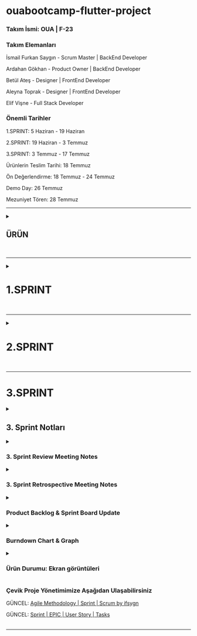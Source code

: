 # ouabootcamp-flutter-project

### Takım İsmi: OUA | F-23

### Takım Elemanları

İsmail Furkan Saygın - Scrum Master | BackEnd Developer

Ardahan Gökhan -  Product Owner | BackEnd Developer

Betül Ateş - Designer | FrontEnd Developer

Aleyna Toprak - Designer | FrontEnd Developer

Elif Vişne - Full Stack Developer

### Önemli Tarihler
1.SPRINT: 5 Haziran - 19 Haziran

2.SPRINT: 19 Haziran - 3 Temmuz

3.SPRINT: 3 Temmuz - 17 Temmuz

Ürünlerin Teslim Tarihi: 18 Temmuz

Ön Değerlendirme: 18 Temmuz - 24 Temmuz

Demo Day: 26 Temmuz

Mezuniyet Tören: 28 Temmuz

---

<table>
<details align="left"> 
<summary><h2>ÜRÜN</h2></summary>

### Ürün İsmi : **"SOkaktaBirArkadaş" / SOBA**

### **Ürün Açıklaması**

Hayvanların, hayvan sahiplerinin ve sahiplenmek isteyenlerin ihtiyaçlarına yönelik bir proje fikri ortaya koyduk. 

Barınaklardaki hayvanları görebileceğimiz, sahiplenebileceğimiz ve barınağın ihtiyaçlarına destek olabileceğimiz bir platform yapmayı hedefliyoruz.

Bu platformu Barınaklar, Hayvan Sahipleri, Veterinerler, Bakımevleri, Hayvan otelleri gibi farklı paydaşların kullanımına sunarak barınakların ve hayvan sahiplerinin problemlerini çözmek istiyoruz.

### **Soba Uygulamasının Gelir Modeli**

Hayvan dostlarının ihtiyaçlarına yönelik her türlü bilgi, hizmet ve ürüne tek bir uygulama ile ulaşılabilecek bir portal hayal ederek yola çıktık. 
Sosyal sorumluluk alanına giren bu uygulamanın gelir modelini bağış, hizmet ve ürün satışı olarak planladık.

### **Ürün Özellikleri**

**Hayvan Sahiplenmek isteyen birisi olarak uygulama içerisinden** 

- barınaklardaki hayvanları görebilir,
- hayvan sahiplenme süreçlerini yönetebilir,
- sahiplendiğiniz hayvan için ihtiyaç duyduğunuz ürünleri ve hizmetleri (veterinerlik, ulaşım vb.) satın alabilir,
- barınak ihtiyaç listesine ulaşabilir,
- barınağa bağış yapılabilirsiniz.

**Hayvan Sahipleri uygulama içerisinden** 

- hayvalarına ait bilgileri (cins, yaş, özellik, sağlık vb.) güncelleyebilir,
- hayvanlarına ait aşı takvimlerine yönelik bildirim ayarlayabilir ve planlanmış sağlık hizmetlerini alabilir,
- ulaşım hizmetlerini kullabilir,
- hayvan bakıcısı isteğinde bulunabilir,
- hayvanları için veterinerlik hizmetlerini yönetebilir,
- hayvan otellerine ulaşabilir,
- hayvanlarına ihtiyaçlarını karşılayabilir.
- backlog : Kullanıcıların ihtiyaçlarına göre en yakındaki barınak, veteriner, hayvan oteli vb. gibi verilere ulaşabilecekler.

**Barınak Personelleri ve Veterinerler uygulama içerisinden**

- hayvanların bilgilerini,
- barınak ihtiyaçlarını güncelleyebilir.

**SOBA uygulaması içineki Blog ve SSS (sıkça sorulan sorular) sayfalarından**

- hayvan sahiplenme ile ilgili ve tüm bu süreci kapsayan prosedürler,
- barınaklarla ilgili işleyiş ve genel bilgiler,
- hayvan türleri ve cinslerine ait bilgiler,
- hayvan sahiplenmeden başlayarak tüm bu süreç ve sonrasına ait bilgilere ulaşılabilir. Bu özelliklerimizi de 3. Sprintte tamamlamayı hedefliyoruz.

### **Hedef kitlesi**

16 yaşı temel alarak kullanmak isteyen herkes

Hayvan sahipleri

Hayvan sahiplenmek isteyenler

Barınak Personelleri

Veteriner Hekimler

Hayvanlar hakkında bilinçlenmek adına bir uygulamaya ihtiyacı olan herkes
</table>

---

<table>
<details align="left"> 
<summary><h1>1.SPRINT</h1></summary>
<!-- H1 Yazıları burada -->

Fikir ve Ürün ile ilgili geliştirmelerimizi Google Sheets üzerinden başlattık. [Product Planning Sheets](https://docs.google.com/spreadsheets/d/18nOiL06rkS1MQpvsWA9jAmU8oLhzNq63swkULDBYmy4/edit?usp=sharing)

**1. Sprint Notları**: Takım olarak proje yönetiminde Notion kullanımı kararlaştırılmıştır. 
Scrum yöntemini kullanırken sürekli gelişmek için (**[KAIZEN](https://tr.wikipedia.org/wiki/Kaizen)**) kazançları ve kayıpları üzerinde düşünerek yönetimde geliştirmeler yapılmıştır.

Proje Yönetiminde başlangıçta klasik Waferfall(Şelale) Yöntemi ile yaparken sonrasında bunun yanlış olduğunu ve tamamen Çevik yönetime geçmemiz gerektiğini kararlaştırdık. 
**Daily Working Notes’da** değişimi nasıl yaptığımızı görebilirsiniz.

Yeni Çevik Yönetim sistemimizde Sprint, Product Backlog Item, EPIC, User Story, Task gibi Scrum elemanlarını kullanıyoruz. 

- Notion’da EPIC Database, User Story database, Sprint Database, Tasks Database ihtiyaca yönelik olarak ilişkilendirilmiştir.
- Product Backlog Item’ları User Story Point’leri en fazla 10 point olacak şekilde User Story’lere böldük.
- Bu sprintte yaşadığımız sorunlardan dolayı tamamladığımız puan: XXX

**Puan tamamlama mantığı**: Proje boyunca tamamlanması gereken backlog puanı hesaplandıktan sonra diğer 2 sprint’e paylaştırılacaktır.

**Backlog düzeni ve Story seçimleri**: 

1. Product Backlog Item’lar EPIC’lere dönüştürülmüştür. 
2. EPIC’ler User Story’lere bölümüştür. 
    1. Her bir User Story Point (Efor Tahmini) 10 Puanı geçmeyecek şekilde bölünmüştür.
3. User Story’ler daha rahat çalışmak amacıyla Task’lara bölünmüştür.

**Daily Scrum**: Daily Scrum toplantılarının zamansal sebeplerden ötürü Discord, Whatsapp üzerinden yapılmasına karar verilmiştir. 
Sprint boyunca her gün ilgili uygulamalarla Daily Scrum yapılmıştır. 

Daily Scrum toplantısı örnekleri Google Docs ile online olarak [README.md](http://README.md)’de tarafımızdan paylaşılmaktadır: 
[Google Docs - 1.Sprint Daily Works and Meetings](https://docs.google.com/document/d/164pEHnNhWkhySnqlNO1x28JVJBLpkjMjdjipt7GYwSs/edit?usp=sharing)


## 1. Sprint Review Toplantısı

- Fikir üzerinde çok zaman harcandı.
- Sign Up / Sign In Page yapıldı.
- Yazılan kodlar GitHub’ yüklenecek.
- Splash Page eksik.
- Cover Page eksik.
- Drawer/Navigator Page eksik.
- Product Backlog düzenlenecek.

## 1. Sprint Retrospective Toplantısı

1.Sprint 2 haftalık sürecin değerlendirmesi

Bir sonraki Sprint’te iş süreçlerini iyileştirmek için geçmiş Sprint’in incelendiği ve “nasıl daha iyi performans gösterebiliriz?” sorusuna cevap arayacağız. Toplantının amacı üretkenliği arttırmak adına bir sonraki Sprint’te mevcut Sprint’e göre bir iyileştirme sağlamak için alınması gereken aksiyonları belirlemek ve hangi aksiyonların öncelikli bir şekilde hemen hayata geçirilmeye çalışılacağına karar vermek

- Kod’a daha fazla odaklanması
- Toplantıları kısaltalım, azaltalım.

### Ne tür sorunlar yaşadık? zor olan nelerin üstesinden geldik? Takım olarak neleri iyi başardık ?

1.KRİZ: Sprint 1'in ortasında 1 takım arkadaşımız takım değiştirdiğini söyledi ve 4 kişi kaldık. 
Yalnız kalan kişilerle iletişime geçip, akademinin onayı olursa 5. olarak takımımıza gelmek isteyip istemediklerini sorduk.
Akademinin yalnız kalan kişilere ve ekik kalan takımlara yardımcı olması sayesinde Elif Vişne'yi ekibimize katmış olduk.(KRİZ ÇÖZÜLDÜ).

2.KRİZ: Sprint 1'in sonuna doğru Roadmap üzerinde çalışırken proje fikrimizin 2022_bootcamp' de dereceye giren bir takımla çok benzediğini iletti. 
Hepimizin dikkatinden kaçmış olması takım motivasyonunu olumsuz etkiledi. 
- Durumu Proje asistanımıza ilettik ve farklılıklar olduğu sürece yapabileciğimizi iletti
Fikrimizi geliştirmeye yönelik toplantı yaptık ve yeni bir motivasyonla fikri sahiplendik (KRİZ ÇÖZÜLDÜ).

3.KRİZ: Proje yönetiminde Waterfall (Klasik) kullanmamız ilerlememizi olumsuz etkiledi. 
Eksiklerimizi öğrenip sistemimizi  güncelledik ve Agile Methodology ile Sprint ve Scrum yönetimini uyguladık. (KRİZ ÇÖZÜLDÜ).

[Agile Methodology | Sprint | Scrum by ifsygn](https://ifsygn.notion.site/Agile-Methodology-Sprint-Scrum-by-ifsygn-5f9216afae204f0f86a51841b5289d58?pvs=4)

### Geliştirilmesi veya sonraki sprintlerde dikkat edilmesi gereken konular neler?
- Akademinin duyurularını ve kaynaklarını tam anlamıyla dikkate almak gerekiyor.
- Agile Yönetiminin faydalarından daha fazla yararlanmalıyız.

## 1. Product Backlog Refinement (Grooming) Toplantısı

![PBI to EPIC to User Story](https://github.com/ifsygn/ouabootcamp-f23-flutter-project/assets/49685601/7802391f-4c4b-43f2-a210-57afb6aaa4c0)

![User Stories by Sprints](https://github.com/ifsygn/ouabootcamp-f23-flutter-project/assets/49685601/4ee98c77-bbb7-493b-9444-07bc612bcc8f)

### Çevik Proje Yönetimimize Aşağıdan Ulaşabilirsiniz

GÜNCEL: [Agile Methodology | Sprint | Scrum by ifsygn](https://ifsygn.notion.site/Agile-Methodology-Sprint-Scrum-by-ifsygn-5f9216afae204f0f86a51841b5289d58?pvs=4)

GÜNCEL: [Sprint | EPIC | User Story | Tasks](https://ifsygn.notion.site/Databases-db172cc59d80415597104cdc2ff0c90d)

### Ürün Durumu: Ekran görüntüleri:
![Splash Screen](https://github.com/ifsygn/ouabootcamp-f23-flutter-project/assets/49685601/0553cd3d-3d82-4a43-9719-49a924983c37)
![Slidable Introduction Screen](https://github.com/ifsygn/ouabootcamp-f23-flutter-project/assets/49685601/bcd007ca-fd5e-4378-a115-79f256798b67)
![image](https://github.com/ifsygn/ouabootcamp-f23-flutter-project/assets/49685601/64f5868c-6872-469e-8822-a23839b6d687)
![Login](https://github.com/ifsygn/ouabootcamp-f23-flutter-project/assets/49685601/e0d4a9e7-b5ad-4f3d-a1af-bf866333f315)
![image](https://github.com/ifsygn/ouabootcamp-f23-flutter-project/assets/49685601/3cf615c4-264a-4277-a8ba-74c2aa994c12)
![image](https://github.com/ifsygn/ouabootcamp-f23-flutter-project/assets/49685601/611ae480-76ff-4eaa-94cf-da896513746f)

</table>

---

<table>
<details align="left"> 
 <summary><h2><h1>2.SPRINT</h1></summary>
<!-- H1 Yazıları burada -->
    
<details align="left"> 
<summary><h2>2. Sprint Notları</h2></summary>
<!-- H2 Yazıları burada -->

- Proje yönetiminde önemli bir değişiklik yapılmış olup tamamen Agile ve Scrum Yönetim prensiplerine geçilmiştir. 19 Haziran’da User Story’leri netleştirdik. 20 Haziran’da yaptığımız Sprint Planning Meeting ile takımdaki her bireye User Story’ler tarihler ile atanmıştır.
- Bu Sprint’te software eksiklerimizi kapatarak 3. Sprint’e daha sağlam bir şekilde girmeyi hedefledik. Lakin bayramın yarattığı boşluk ve kodlamada aldığımız hatalar planlananın gerisine düşmemize sebep oldu.
- Görev paylaşımını iyi bir şekilde yapabilmemiz, 1. Sprint’ten aldığımız dersler sayesinde uygulamayı 5 farklı kişi olarak 5 ayrı koldan geliştirmeyi başarabildik. Agile Yönetim Sisteminin bu esneklik ve hedefe yönelik avantajlarını ekip olarak özümsedik.
- Akademi’nin Değerlendirme Kriterlerini de görev paylaşımı olarak takım arkadaşlarımıza elimizden geldiğince dağıtmaya çalıştık. Proje teslimi gibi tüm takımın sorumlu olduğu kriterlerde birbirimizin motivasyonunu artıracak telkinlerle, her gün belirlediğimiz ve paylaştığımız hedeflerimizle tamamlamaya çalışacağız.
- BackEnd konusunda (database, viewmodel, service) pratik eksiğimizin olmasından dolayı planladığımızdan daha çok zamana ihtiyacımız oldu. FrontEnd’in önden giderek viewmodel’da tamamlamaya destek olması kararlaştırıldı.
- **Sprint içinde tamamlanması tahmin edilen puan**: 133 puan

**Backlog düzeni ve Story seçimleri**:

1. Product Backlog Item’lar düzensiz bir şekilde alt alta yazıldıktan sonra EPIC’ler olarak gruplandırılmıştır.
2. EPIC’ler önceliklendirildikten sonra (Priority: P0>P1>P2) User Story’ler yazılmıştır.
3. User Story’ler gerektiğinde daha rahat çalışmak amacıyla Task’lara bölünmüştür.

**Puan tamamlama mantığı**:
    - Her bir User Story Point Fibonacci sayıları ile 1, 2, 3, 5, 8 ve en büyük 10 olacak şekilde değerlendirilmiştir. Daha büyük Puana sahip Story’ler Sub Story’lere bölünmüştür. 2. Sprint boyunca tamamlanması gereken puan, iş yükü önceliğine göre hesaplanmış ve 133 olarak kararlaştırılmıştır.

**Daily Scrum**: Daily Scrum toplantıları WhatsApp’ta planlanıp, Discord’da yapılmıştır.


[Google Docs - 2.Sprint Daily Scrums and Meeting](https://docs.google.com/document/d/1ZFAcBfnqhweAyKXDXtTSrmKumbx_P_hKp4nTZtIEKT4/edit?usp=sharing)
</details>

<details align="left"> 
<summary><h3>2. Sprint Review Meeting Notes</h3></summary>
<!-- H3 Yazıları burada -->

**Alınan kararlar**:  İlk sprintte yaşanılan sınav ve ufak çaplı krizlerimizin yaşatmış olduğu gecikmeler takım ile görüşüldü. Bu sprintte uygulamanın splash, intro, signin-up işlemleri yapıldı. Blog ve shelter sayfalarına başlangıçlar yapıldı. Uygulama kullanıcı gözüyle incelendiğinde UX deneyimi ve UI'da yapılacak değişiklikler/düzenlemeler üzerine konuşuldu. Teknik eğitimlere devam edilmesi, pratik anlamda eksiklikler konuşuldu ve tüm eksikliklerin giderilmesi konusunda mutabık kalındı. 3. sprintte de mutabık kalınan konu üzerinden devam ederek, uygulamanın bütünü için kullanıcı deneyimi ve tasarım iyileştirme kararı verildi. App-Core-Common-UI yaklaşımı benimsendi.

**Sprint Review katılımcıları:** Ardahan Gökhan, Elif Vişne, Betül Ateş, Aleyna Toprak, İsmail Furkan Saygın
</details>

<details align="left"> 
<summary><h3>2. Sprint Retrospective Meeting Notes</h3></summary>
<!-- H3 Yazıları burada -->

- Sprint başlangıcında takım arkadaşlarımızın bazılarının Üniversite Final Sınavları vardı. Bazı arkadaşlarımız şehir dışındaydı. Aynı zamanda bayram sebebiyle olabilecek gecikmeleri önceden konuştuk ve bunlara uygun planlamamızı yaptık.
- BackEnd konusunda (database, viewmodel, service) pratik eksiğimizin olmasından dolayı planladığımızdan daha çok zamana ihtiyacımız oldu. FrontEnd’in önden giderek viewmodel’da tamamlamaya destek olması kararlaştırıldı.
- İlk Sprint’teki tecrübelerimize dayanarak takım arkadaşlarımızın müsaitlik durumlarına göre görev ve sorumluluklarda değişikliğe gitmeye karar verdik.
- Shelter, Blog, User, Pet konularındaki öncelikli hedefimizi backend olarak belirledik. 3. Sprint’te bu konulardaki çalışmaların devam etmesine karar verilmiştir.
</details>

<details align="left"> 
<summary><h2>2. Product Backlog & Sprint Board Update</h2></summary>
<!-- H2 Yazıları burada -->
    
- Planned Time / Actual Time    
- Assign / Status / Priority    
- EPIC / User Story / User Story Point
![image](https://github.com/ifsygn/ouabootcamp-f23-flutter-project/assets/49685601/91098187-b2a2-47f7-92e4-bf6c9003d4b5)
</details>
<details align="left"> 
<summary><h3>Burndown Chart</h3></summary>
    
![Burndown Chart](https://github.com/ifsygn/ouabootcamp-f23-flutter-project/assets/49685601/afb8cccb-5d88-4b20-9e3d-6906d85fc104)
![Burndown Graph](https://github.com/ifsygn/ouabootcamp-f23-flutter-project/assets/49685601/d42210eb-6eb1-4fef-9921-b751efdd34c7)

</details>

<details align=""> 
<summary><h3>Ürün Durumu: Ekran görüntüleri</h3></summary>

<div style="display: flex; justify-content: center;">
    <img src="https://github.com/ifsygn/ouabootcamp-f23-flutter-project/assets/49685601/684d82b7-fc3f-4128-979e-83d692f65384" alt="SplashScreen" style="height: 400px;">
    <img src="https://github.com/ifsygn/ouabootcamp-f23-flutter-project/assets/49685601/349cee9e-8617-4fea-994a-9999e0c2dcdc" alt="IntroductionScreen-1" style="height: 400px;">
    <img src="https://github.com/ifsygn/ouabootcamp-f23-flutter-project/assets/49685601/b1d30000-4c26-4797-a85b-c830fc077bbb" alt="IntroductionScreen-2" style="height: 400px;">
</div>

<div style="display: flex; justify-content: center;">
    <img src="https://github.com/ifsygn/ouabootcamp-f23-flutter-project/assets/49685601/e9cb4d19-66b5-4788-8638-79cb909da155" alt="LoginView" style="height: 400px;">
    <img src="https://github.com/ifsygn/ouabootcamp-f23-flutter-project/assets/49685601/3df4a0d6-9cdb-4b28-b529-f9865b0a98e2" alt="RegisterView" style="height: 400px;">
    <img src="https://github.com/ifsygn/ouabootcamp-f23-flutter-project/assets/49685601/1fbd5e85-5861-4e6a-97a4-06015bcaec3d" alt="AnonymousLogin" style="height: 400px;">
</div>

<div style="display: flex; justify-content: center;">
    <img src="https://github.com/ifsygn/ouabootcamp-f23-flutter-project/assets/49685601/3e320d6d-8bab-4f7b-81cc-ee24a4444d58" alt="Blog" style="height: 400px;">
    <img src="https://github.com/ifsygn/ouabootcamp-f23-flutter-project/assets/49685601/cf6399c8-da14-4f70-8553-091228b95e87" alt="UserProfilePage" style="height: 400px;">
    <img src="https://github.com/ifsygn/ouabootcamp-f23-flutter-project/assets/49685601/0024c8d5-7e08-4ac1-80d3-740ac6ef989b" alt="ChooseLocation" style="height: 400px;">
</div>

</details>
</details>
</table>

---

<table>
<!-- <details align="left"><summary></summary> --> 
<h1>3.SPRINT</h1>
<!-- H1 Yazıları burada -->
    
<details align="left"> 
<summary><h2>3. Sprint Notları</h2></summary>
<!-- H2 Yazıları burada -->

- Bu Sprint’te FrontEnd ve BackEnd eksiklerimizi kapatarak çalışan bir proje vermeyi hedefledik.

- 1.Sprint ve 2.Sprint’ten aldığımız dersler sayesinde ve GitHub'u daha efektif kullanmamız sayesinde 5 farklı kişi olarak 5 ayrı koldan geliştirmeyi başarabildik.

- Agile Yönetim Sisteminin bu esneklik ve hedefe yönelik avantajlarını ekip olarak özümsedik.

**Sprint içinde tamamlanması tahmin edilen puan**: 196 puan

**Backlog düzeni ve Story seçimleri**:

1. Product Backlog Item’lar düzensiz bir şekilde alt alta yazıldıktan sonra EPIC’ler olarak gruplandırılmıştır.
2. EPIC’ler önceliklendirildikten sonra (Priority: P0>P1>P2) User Story’ler yazılmıştır.
3. User Story’ler gerektiğinde daha rahat çalışmak amacıyla Task’lara bölünmüştür.

**Puan tamamlama mantığı**:
    - Her bir User Story Point Fibonacci sayıları ile 1, 2, 3, 5, 8 ve en büyük 10 olacak şekilde değerlendirilmiştir. Daha büyük Puana sahip Story’ler Sub Story’lere bölünmüştür. 3. Sprint boyunca tamamlanması gereken puan, iş yükü önceliğine göre hesaplanmış ve 196 olarak kararlaştırılmıştır.

**Daily Scrum**: Daily Scrum toplantıları WhatsApp’ta planlanıp, Discord’da yapılmıştır.

[Google Docs - 3.Sprint Daily Scrums and Meeting](https://docs.google.com/document/d/1BnzygIafTSuzz8zD6g64wZOYwF8jUhXJuOsYjRXCxWc/edit?usp=sharing)
</details>

<details align="left"> 
<summary><h3>3. Sprint Review Meeting Notes</h3></summary>
<!-- H3 Yazıları burada -->

**Alınan kararlar**: Bu sprintte uygulamanın BLOG, SHELTER, PET, USER gibi EPIC yapıldı. 
Blog ve shelter sayfaları büyük ölçüde tamamlandı ama geliştirmeler yapılabilir. 
Uygulama kullanıcı gözüyle incelendiğinde UX deneyimi ve UI'da yapılacak değişiklikler/düzenlemeler üzerine konuşuldu.

**Sprint Review katılımcıları:** İsmail Furkan Saygın, Ardahan Gökhan, Elif Vişne, Betül Ateş, Aleyna Toprak
</details>

<details align="left"> 
<summary><h3>3. Sprint Retrospective Meeting Notes</h3></summary>
<!-- H3 Yazıları burada -->

- Takımdaki bir çok arkadaşımızın mücbir sebeplerden dolayı zaman zaman toplantılara katılamadı ve görevlerini mecburen aksattığı durumlar oldu. 
Ama olabilecek gecikmeleri önceden konuştuk ve bunlara uygun planlamamızı yaptık.
- İlk Sprint’teki tecrübelerimize dayanarak takım arkadaşlarımızın müsaitlik durumlarına göre görev ve sorumluluklarda değişikliğe gitmeye karar verdik.
- FrontEnd ve BackEnd konusunda kodların bir araya getirilmeden önce temel konuların netleştirilmiş olması gerektiğini farkettik. 
Yarışma ile birlikte ilk tecrübelerimizi de kazandığımız için kaybettiğimiz bazı sürelerin telafisini daha fazla çalışarak ve öğrenerek kapatmaya gayret ettik.
</details>

<details align="left"> 
<summary><h3>Product Backlog & Sprint Board Update</h3></summary>
<!-- H2 Yazıları burada -->
    
- Planned Time / Actual Time    
- Assign / Status / Priority    
- EPIC / User Story / User Story Point

![User Story-All Responsible](https://github.com/ifsygn/ouabootcamp-f23-flutter-project/assets/49685601/e15cd263-7141-4a10-bdcc-2fbd7b6ea43d)
<details align=""> <summary>by Responsible</summary>

![Aleyna](https://github.com/ifsygn/ouabootcamp-f23-flutter-project/assets/49685601/e46aede7-5010-4a37-8220-bcd738133cfa)
![Ardahan-1](https://github.com/ifsygn/ouabootcamp-f23-flutter-project/assets/49685601/53942401-bcd3-4c30-b43a-b1ad0401dd3d)
![Ardahan-2](https://github.com/ifsygn/ouabootcamp-f23-flutter-project/assets/49685601/13877e9c-6765-4d34-8a43-2d4655edc0b1)
![Betül](https://github.com/ifsygn/ouabootcamp-f23-flutter-project/assets/49685601/26f011b4-4361-4ff2-ae18-c8d3a8bea811)
![Elif](https://github.com/ifsygn/ouabootcamp-f23-flutter-project/assets/49685601/c0ffb506-d078-4e2f-9544-4cf58f0a9c94)
![İsmail-1](https://github.com/ifsygn/ouabootcamp-f23-flutter-project/assets/49685601/35a3244b-8232-4aff-ac81-3f5664f826c0)
![İsmail-2](https://github.com/ifsygn/ouabootcamp-f23-flutter-project/assets/49685601/9df8e845-4568-4d1c-bb88-78af89b4ca84)

</details>

</details>
<details align="left"> 
<summary><h3>Burndown Chart & Graph</h3></summary>
    
![Burndown Chart](https://github.com/ifsygn/ouabootcamp-f23-flutter-project/assets/49685601/3a3a93c5-4939-4beb-af02-d113aa6ea639)
    
![Burndown Graph](https://github.com/ifsygn/ouabootcamp-f23-flutter-project/assets/49685601/5ebf415b-f52c-419e-95c2-c8ae6ffc588c)

</details>

<details align=""> 
<summary><h3>Ürün Durumu: Ekran görüntüleri</h3></summary>

<details align=""> <summary>Intro</summary>
    <img src="https://github.com/ifsygn/ouabootcamp-f23-flutter-project/assets/49685601/3f8c8e7f-47a5-4e4d-8aa0-a5cd8c534e6b" alt="UserProfileEditPage" style="height: 400px;">
    <img src="https://github.com/ifsygn/ouabootcamp-f23-flutter-project/assets/49685601/3c047354-6cae-46c3-af46-ccc6a5e818e2" alt="UserProfileEditPage" style="height: 400px;">
    <img src="https://github.com/ifsygn/ouabootcamp-f23-flutter-project/assets/49685601/aa508b4c-6162-4f35-86c9-2366cf5dffad" alt="UserProfileEditPage" style="height: 400px;">
    <img src="https://github.com/ifsygn/ouabootcamp-f23-flutter-project/assets/49685601/2c31b0c0-7648-4dc9-95c2-db582723ee92" alt="UserProfileEditPage" style="height: 400px;">
        
</details>

<details align=""> <summary>Admin</summary>
    <img src="https://github.com/ifsygn/ouabootcamp-f23-flutter-project/assets/49685601/67176691-d102-4e8b-9d0f-413867c246ad" alt="Admin Add Blog" style="height: 400px;">
    <img src="https://github.com/ifsygn/ouabootcamp-f23-flutter-project/assets/49685601/f2629ba1-5b1f-4df0-b0ca-f8659154e5a8" alt="Resim Seçme" style="height: 400px;">
    <img src="https://github.com/ifsygn/ouabootcamp-f23-flutter-project/assets/49685601/da006486-1e92-4dbd-a9d9-ad39908f7ec6" alt="Blog-Oluşturma" style="height: 400px;">
    <img src="https://github.com/ifsygn/ouabootcamp-f23-flutter-project/assets/49685601/7c2838ba-b47b-40be-86fc-f89c0e015be9" alt="Blog-Database" style="height: 400px;">
</details>

<details align=""> <summary>Blog</summary>
    <img src="https://github.com/ifsygn/ouabootcamp-f23-flutter-project/assets/49685601/6ded3529-1a11-47f3-a8a9-81c2b45b0cee" alt="Blog-Home-Page" style="height: 400px;">
    <img src="https://github.com/ifsygn/ouabootcamp-f23-flutter-project/assets/49685601/363e3bee-55d1-42d4-8220-6c55ca1d499e" alt="Blog-Detail-Page" style="height: 400px;">
</details>

<details align=""> <summary>User</summary>
    <img src="https://github.com/ifsygn/ouabootcamp-f23-flutter-project/assets/49685601/9fe1044f-a552-4472-94fd-5835e080c463" alt="UserProfileEditPage" style="height: 400px;">
    <img src="https://github.com/ifsygn/ouabootcamp-f23-flutter-project/assets/49685601/020dac20-0fd9-4177-8472-1f710672f4cf" alt="UserProfileEditPage" style="height: 400px;">
</details>

<details align=""> <summary>Shelter</summary>
    <img src="https://github.com/ifsygn/ouabootcamp-f23-flutter-project/assets/49685601/f73d67d4-a1b1-400a-b036-8f9f030e8d84" alt="Shelter-Search-Page" style="height: 400px;">
    <img src="https://github.com/ifsygn/ouabootcamp-f23-flutter-project/assets/49685601/65c25ed1-0dac-49f3-b3ea-b798aa97234a" alt="Shelter-Profile-Page" style="height: 400px;">

</details>

<details align=""> <summary>Pet</summary>
    <img src="https://github.com/ifsygn/ouabootcamp-f23-flutter-project/assets/49685601/a9a19aba-39e4-45b7-83b2-e357ca796429" alt="Pet-Profile-Page" style="height: 400px;">
    <img src="https://github.com/ifsygn/ouabootcamp-f23-flutter-project/assets/49685601/67994764-d6c2-4c6c-b3b3-3e754031bd01" alt="Pet-Edit-Page" style="height: 400px;">
    
</details>

</details>

### Çevik Proje Yönetimimize Aşağıdan Ulaşabilirsiniz

GÜNCEL: [Agile Methodology | Sprint | Scrum by ifsygn](https://ifsygn.notion.site/Agile-Methodology-Sprint-Scrum-by-ifsygn-5f9216afae204f0f86a51841b5289d58?pvs=4)

GÜNCEL: [Sprint | EPIC | User Story | Tasks](https://ifsygn.notion.site/Databases-db172cc59d80415597104cdc2ff0c90d)

</details>
</table>

---
